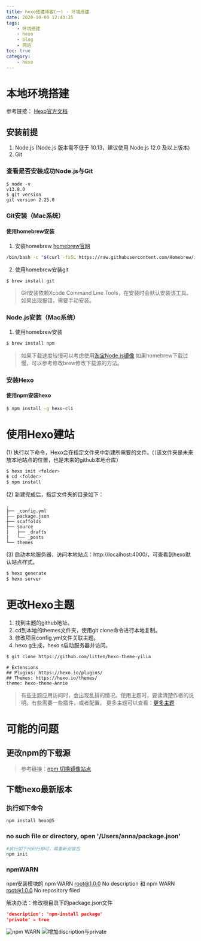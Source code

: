```yaml
---
title: hexo搭建博客(一) - 环境搭建
date: 2020-10-09 12:43:35
tags: 
    - 环境搭建
    - hexo
    - blog
    - 网站
toc: true
category: 
    - hexo
---
```


# 本地环境搭建
参考链接：
[Hexo官方文档](https://hexo.io/zh-cn/docs/)

## 安装前提
1. Node.js (Node.js 版本需不低于 10.13，建议使用 Node.js 12.0 及以上版本)
2. Git
<!--more-->
### 查看是否安装成功Node.js与Git
```
$ node -v
v13.8.0
$ git version
git version 2.25.0
```

### Git安装（Mac系统）
#### 使用homebrew安装
1. 安装homebrew [homebrew官网](https://brew.sh/)

```bash
/bin/bash -c "$(curl -fsSL https://raw.githubusercontent.com/Homebrew/install/master/install.sh)"
```

2. 使用homebrew安装git

```bash
$ brew install git
```

> Git安装依赖Xcode Command Line Tools，在安装时会默认安装该工具。如果出现报错，需要手动安装。

### Node.js安装（Mac系统）
1. 使用homebrew安装

```bash
$ brew install npm
```

> 如果下载速度较慢可以考虑使用[淘宝Node.js镜像](https://npm.taobao.org/mirrors/node)
> 如果homebrew下载过慢，可以参考修改brew修改下载源的方法。

### 安装Hexo
#### 使用npm安装hexo

```bash
$ npm install -g hexo-cli
```

# 使用Hexo建站
(1) 执行以下命令，Hexo会在指定文件夹中新建所需要的文件。(（该文件夹是未来放本地站点的位置，也是未来的github本地仓库）

```bash
$ hexo init <folder>
$ cd <folder>
$ npm install
```
(2) 新建完成后，指定文件夹的目录如下：
```
.
├── _config.yml
├── package.json
├── scaffolds
├── source
|   ├── _drafts
|   └── _posts
└── themes
```
(3) 启动本地服务器，访问本地站点：http://localhost:4000/，可查看到hexo默认站点样式。

```bash
$ hexo generate
$ hexo server
```

# 更改Hexo主题
1. 找到主题的github地址。
2. cd到本地的themes文件夹，使用git clone命令进行本地复制。
3. 修改项目config.yml文件关联主题。
4. hexo g生成，hexo s启动服务器并访问。

```bash
$ git clone https://github.com/litten/hexo-theme-yilia
```


```
# Extensions
## Plugins: https://hexo.io/plugins/
## Themes: https://hexo.io/themes/
theme: hexo-theme-Annie
```


> 有些主题应用访问时，会出现乱排的情况。使用主题时，要读清楚作者的说明。有些需要一些插件，或者配置。
更多主题可以查看：[更多主题](https://hexo.io/themes/)

# 可能的问题
## 更改npm的下载源
> 参考链接：[npm 切换镜像站点](https://www.runoob.com/w3cnote/npm-switch-repo.html)
## 下载hexo最新版本
### 执行如下命令

```bash
npm install hexo@5
```
### no such file or directory, open '/Users/anna/package.json'

```bash
#执行如下代码行即可，再重新安装包
npm init
```
### npmWARN
npm安装模块的 npm WARN root@1.0.0 No description 和 npm WARN root@1.0.0 No repository filed 


解决办法：修改根目录下的package.json文件

```json
'description': 'npm-install package'
'private' = true
```

![npm WARN](https://img-blog.csdnimg.cn/20200807164314974.png)
![增加discription与private](https://img-blog.csdnimg.cn/20200807163453649.png?x-oss-process=image/watermark,type_ZmFuZ3poZW5naGVpdGk,shadow_10,text_aHR0cHM6Ly9ibG9nLmNzZG4ubmV0L0paZXZpbg==,size_16,color_FFFFFF,t_70)
